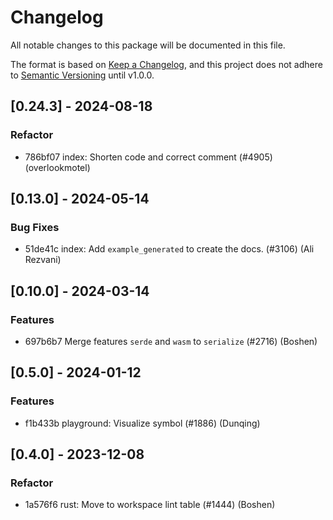 # Changelog

All notable changes to this package will be documented in this file.

The format is based on [Keep a Changelog](https://keepachangelog.com/en/1.0.0/), and this project does not adhere to [Semantic Versioning](https://semver.org/spec/v2.0.0.html) until v1.0.0.

## [0.24.3] - 2024-08-18

### Refactor

- 786bf07 index: Shorten code and correct comment (#4905) (overlookmotel)

## [0.13.0] - 2024-05-14

### Bug Fixes

- 51de41c index: Add `example_generated` to create the docs. (#3106) (Ali Rezvani)

## [0.10.0] - 2024-03-14

### Features
- 697b6b7 Merge features `serde` and `wasm` to `serialize` (#2716) (Boshen)

## [0.5.0] - 2024-01-12

### Features

- f1b433b playground: Visualize symbol (#1886) (Dunqing)

## [0.4.0] - 2023-12-08

### Refactor

- 1a576f6 rust: Move to workspace lint table (#1444) (Boshen)

